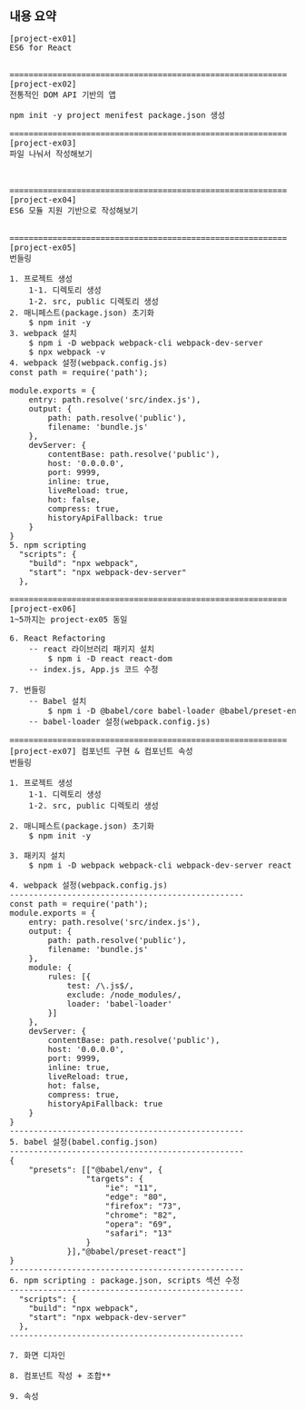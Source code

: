 ## 내용 요약
<pre>
[project-ex01]
ES6 for React


==========================================================
[project-ex02]
전통적인 DOM API 기반의 앱

npm init -y project menifest package.json 생성

==========================================================
[project-ex03]
파일 나눠서 작성해보기



==========================================================
[project-ex04]
ES6 모듈 지원 기반으로 작성해보기


==========================================================
[project-ex05]
번들링

1. 프로젝트 생성
    1-1. 디렉토리 생성
    1-2. src, public 디렉토리 생성
2. 매니페스트(package.json) 초기화
    $ npm init -y
3. webpack 설치
    $ npm i -D webpack webpack-cli webpack-dev-server
    $ npx webpack -v
4. webpack 설정(webpack.config.js)
const path = require('path');

module.exports = {
    entry: path.resolve('src/index.js'),
    output: {
        path: path.resolve('public'),
        filename: 'bundle.js'
    },
    devServer: {
        contentBase: path.resolve('public'),
        host: '0.0.0.0',
        port: 9999,
        inline: true,
        liveReload: true,
        hot: false,
        compress: true,
        historyApiFallback: true
    }    
}
5. npm scripting
  "scripts": {
    "build": "npx webpack",
    "start": "npx webpack-dev-server"
  },

==========================================================
[project-ex06]
1~5까지는 project-ex05 동일

6. React Refactoring
    -- react 라이브러리 패키지 설치
        $ npm i -D react react-dom
    -- index.js, App.js 코드 수정

7. 번들링
    -- Babel 설치
        $ npm i -D @babel/core babel-loader @babel/preset-env @babel/preset-react
    -- babel-loader 설정(webpack.config.js)

==========================================================
[project-ex07] 컴포넌트 구현 & 컴포넌트 속성
번들링

1. 프로젝트 생성
    1-1. 디렉토리 생성
    1-2. src, public 디렉토리 생성

2. 매니페스트(package.json) 초기화
    $ npm init -y

3. 패키지 설치
    $ npm i -D webpack webpack-cli webpack-dev-server react react-dom @babel/core babel-loader @babel/preset-env @babel/preset-react

4. webpack 설정(webpack.config.js)
-------------------------------------------------
const path = require('path');
module.exports = {
    entry: path.resolve('src/index.js'),
    output: {
        path: path.resolve('public'),
        filename: 'bundle.js'
    },
    module: {
        rules: [{
            test: /\.js$/,
            exclude: /node_modules/,
            loader: 'babel-loader'
        }]
    },
    devServer: {
        contentBase: path.resolve('public'),
        host: '0.0.0.0',
        port: 9999,
        inline: true,
        liveReload: true,
        hot: false,
        compress: true,
        historyApiFallback: true
    }    
}
-------------------------------------------------
5. babel 설정(babel.config.json)
-------------------------------------------------
{
    "presets": [["@babel/env", {
                "targets": {
                    "ie": "11",
                    "edge": "80",
                    "firefox": "73",
                    "chrome": "82",
                    "opera": "69",
                    "safari": "13"
                }
            }],"@babel/preset-react"]
}
-------------------------------------------------
6. npm scripting : package.json, scripts 섹션 수정
-------------------------------------------------
  "scripts": {
    "build": "npx webpack",
    "start": "npx webpack-dev-server"
  },
-------------------------------------------------

7. 화면 디자인

8. 컴포넌트 작성 + 조합**

9. 속성

<pre>